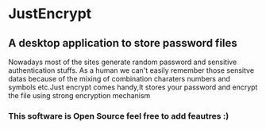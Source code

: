 # JustEncrypt


## A desktop application to store password files


Nowadays most of the sites generate random password and sensitive authentication stuffs. As a human we can't easily remember those sensitve datas because of the mixing of combination charaters numbers and symbols etc.Just encrypt comes handy,It stores your password and encrypt the file using strong encryption mechanism


### This software is Open Source feel free to add feautres :) 
